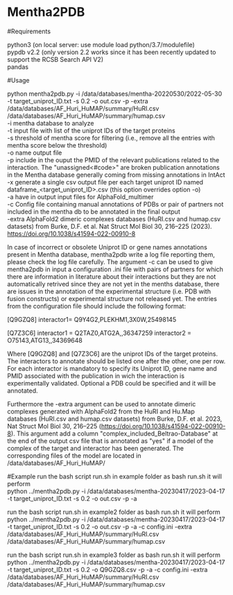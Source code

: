 # Mentha2PDB

#Requirements

python3 (on local server: use module load python/3.7/modulefile) <br />
pypdb v2.2 (only version 2.2 works since it has been recently updated to support the RCSB Search API V2) <br />
pandas <br />

#Usage

python mentha2pdb.py -i /data/databases/mentha-20220530/2022-05-30 -t target_uniprot_ID.txt -s 0.2 -o out.csv -p -extra /data/databases/AF_Huri_HuMAP/summary/HuRI.csv  /data/databases/AF_Huri_HuMAP/summary/humap.csv <br />
-i mentha database to analyze <br />
-t input file with list of the uniprot IDs of the target proteins <br />
-s threshold of mentha score for filtering (i.e., remove all the entries with mentha score below the threshold) <br />
-o name output file <br />
-p include in the ouput the PMID of the relevant publications related to the interaction. The "unassigned<#code>" are broken publication annotations in the Mentha database generally coming from missing annotations in IntAct <br />
-x generate a single csv output file per each target uniprot ID named dataframe_<target_uniprot_ID>.csv (this option overrides option -o) <br />
-a have in output input files for AlphaFold_multimer <br />
-c Config file containing manual annotations of PDBs or pair of partners not included in the mentha db to be annotated in the final output <br /> 
-extra AlphaFold2 dimeric complexes databases (HuRI.csv and humap.csv datasets) from Burke, D.F. et al.  Nat Struct Mol Biol 30, 216–225 (2023). https://doi.org/10.1038/s41594-022-00910-8  <br />

In case of incorrect or obsolete Uniprot ID or gene names annotations present in Mentha database, mentha2pdb write a log file reporting them, please check the log file carefully.
The argument -c can be used to give mentha2pdb in input a configuration .ini file with pairs of partners for which there are information in literature about their interactions but they are not automatically retrived since they are not yet in the menths database, there are issues in the annotation of the experimental structure (i.e. PDB with fusion constructs) or experimental structure not released yet. The entries from the configuration file should include the following format: 

[Q9GZQ8]
interactor1= Q9Y4G2,PLEKHM1,3X0W,25498145

[Q7Z3C6]
interactor1 = Q2TAZ0,ATG2A,,36347259
interactor2 = O75143,ATG13,,34369648

Where [Q9GZQ8] and [Q7Z3C6] are the uniprot IDs of the target proteins. The interactors to annotate should be listed one after the other, one per row. For each interactor is mandatory to specify its Uniprot ID, gene name and PMID associated with the publication in wich the interaction is experimentally validated. Optional a PDB could be specified and it will be annotated.

Furthermore the -extra argument can be used to annotate dimeric complexes generated with AlphaFold2 from the HuRI and Hu.Map databases (HuRI.csv and humap.csv datasets) from Burke, D.F. et al. 2023,  Nat Struct Mol Biol 30, 216–225 (https://doi.org/10.1038/s41594-022-00910-8). This argument add a column "complex_included_Beltrao-Database" at the end of the output csv file that is annotated as "yes" if a model of the complex of the target and interactor has been generated. The corresponding files of the model are located in /data/databases/AF_Huri_HuMAP/   

#Example
run the bash script run.sh in example folder as bash run.sh it will perform <br />
python ../mentha2pdb.py -i /data/databases/mentha-20230417/2023-04-17 -t target_uniprot_ID.txt -s 0.2 -o out.csv -p -a <br />

run the bash script run.sh in example2 folder as bash run.sh it will perform <br />
python ../mentha2pdb.py -i /data/databases/mentha-20230417/2023-04-17 -t target_uniprot_ID.txt -s 0.2 -o out.csv -p -a -c config.ini -extra /data/databases/AF_Huri_HuMAP/summary/HuRI.csv  /data/databases/AF_Huri_HuMAP/summary/humap.csv <br />

run the bash script run.sh in example3 folder as bash run.sh it will perform <br />
python ../mentha2pdb.py -i /data/databases/mentha-20230417/2023-04-17 -t target_uniprot_ID.txt -s 0.2 -o Q9GZQ8.csv -p -a -c config.ini -extra /data/databases/AF_Huri_HuMAP/summary/HuRI.csv  /data/databases/AF_Huri_HuMAP/summary/humap.csv <br />
